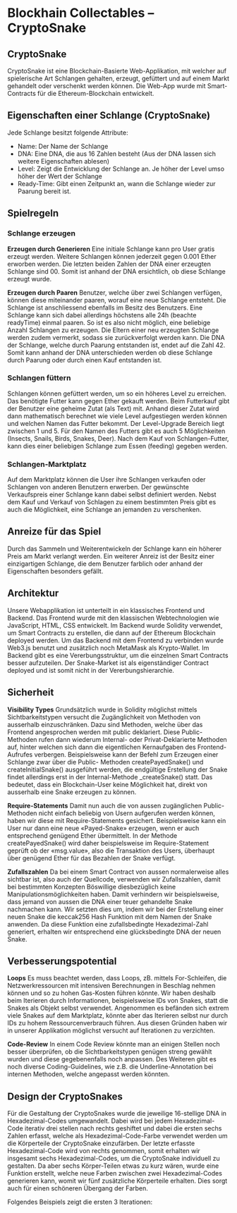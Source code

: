 # Blockhain Collectables – CryptoSnake

## CryptoSnake
CryptoSnake ist eine Blockchain-Basierte Web-Applikation, mit welcher auf spielerische Art Schlangen gehalten, erzeugt, gefüttert und auf einem Markt gehandelt oder verschenkt werden können. Die Web-App wurde mit Smart-Contracts für die Ethereum-Blockchain entwickelt.

## Eigenschaften einer Schlange (CryptoSnake)
Jede Schlange besitzt folgende Attribute:
* Name: Der Name der Schlange
* DNA: Eine DNA, die aus 16 Zahlen besteht (Aus der DNA lassen sich weitere Eigenschaften ablesen)
* Level: Zeigt die Entwicklung der Schlange an. Je höher der Level umso höher der Wert der Schlange
* Ready-Time: Gibt einen Zeitpunkt an, wann die Schlange wieder zur Paarung bereit ist.

## Spielregeln
### Schlange erzeugen

**Erzeugen durch Generieren**
Eine initiale Schlange kann pro User gratis erzeugt werden. Weitere Schlangen können jederzeit gegen 0.001 Ether erworben werden. Die letzten beiden Zahlen der DNA einer erzeugten Schlange sind 00. Somit ist anhand der DNA ersichtlich, ob diese Schlange erzeugt wurde.

**Erzeugen durch Paaren**
Benutzer, welche über zwei Schlangen verfügen, können diese miteinander paaren, worauf eine neue Schlange entsteht. Die Schlange ist anschliessend ebenfalls im Besitz des Benutzers. Eine Schlange kann sich dabei allerdings höchstens alle 24h (beachte readyTime) einmal paaren. So ist es also nicht möglich, eine beliebige Anzahl Schlangen zu erzeugen. Die Eltern einer neu erzeugten Schlange werden zudem vermerkt, sodass sie zurückverfolgt werden kann. Die DNA der Schlange, welche durch Paarung entstanden ist, endet auf die Zahl 42. Somit kann anhand der DNA unterschieden werden ob diese Schlange durch Paarung oder durch einen Kauf entstanden ist.

### Schlangen füttern
Schlangen können gefüttert werden, um so ein höheres Level zu erreichen. Das benötigte Futter kann gegen Ether gekauft werden. Beim Futterkauf gibt der Benutzer eine geheime Zutat (als Text) mit. Anhand dieser Zutat wird dann mathematisch berechnet wie viele Level aufgestiegen werden können und welchen Namen das Futter bekommt. Der Level-Upgrade Bereich liegt zwischen 1 und 5. Für den Namen des Futters gibt es auch 5 Möglichkeiten (Insects, Snails, Birds, Snakes, Deer). Nach dem Kauf von Schlangen-Futter, kann dies einer beliebigen Schlange zum Essen (feeding) gegeben werden.

### Schlangen-Marktplatz
Auf dem Marktplatz können die User ihre Schlangen verkaufen oder Schlangen von anderen Benutzern
erwerben. Der gewünschte Verkaufspreis einer Schlange kann dabei selbst definiert werden. Nebst dem
Kauf und Verkauf von Schlagen zu einem bestimmten Preis gibt es auch die Möglichkeit, eine Schlange
an jemanden zu verschenken.


## Anreize für das Spiel
Durch das Sammeln und Weiterentwickeln der Schlange kann ein höherer Preis am Markt verlangt
werden. Ein weiterer Anreiz ist der Besitz einer einzigartigen Schlange, die dem Benutzer farblich oder
anhand der Eigenschaften besonders gefällt.

## Architektur
Unsere Webapplikation ist unterteilt in ein klassisches Frontend und Backend. Das Frontend wurde mit
den klassischen Webtechnologien wie JavaScript, HTML, CSS entwickelt. Im Backend wurde Solidity
verwendet, um Smart Contracts zu erstellen, die dann auf der Ethereum Blockchain deployed werden.
Um das Backend mit dem Frontend zu verbinden wurde Web3.js benutzt und zusätzlich noch MetaMask
als Krypto-Wallet. Im Backend gibt es eine Vererbungsstruktur, um die einzelnen Smart Contracts besser
aufzuteilen. Der Snake-Market ist als eigenständiger Contract deployed und ist somit nicht in der
Vererbungshierarchie.

## Sicherheit
**Visibility Types**
Grundsätzlich wurde in Solidity möglichst mittels Sichtbarkeitstypen versucht die Zugänglichkeit von
Methoden von ausserhalb einzuschränken. Dazu sind Methoden, welche über das Frontend
angesprochen werden mit public deklariert. Diese Public-Methoden rufen dann wiederum Internal- oder
Privat-Deklarierte Methoden auf, hinter welchen sich dann die eigentlichen Kernaufgaben des Frontend-
Aufrufes verbergen. Beispielsweise kann der Befehl zum Erzeugen einer Schlange zwar über die Public-
Methoden createPayedSnake() und createInitialSnake() ausgeführt werden, die endgültige Erstellung
der Snake findet allerdings erst in der Internal-Methode _createSnake() statt. Das bedeutet, dass ein
Blockchain-User keine Möglichkeit hat, direkt von ausserhalb eine Snake erzeugen zu können.

**Require-Statements**
Damit nun auch die von aussen zugänglichen Public-Methoden nicht einfach beliebig von Usern
aufgerufen werden können, haben wir diese mit Require-Statements gesichert. Beispielsweise kann ein
User nur dann eine neue «Payed-Snake» erzeugen, wenn er auch entsprechend genügend Ether
übermittelt. In der Methode createPayedSnake() wird daher beispielsweise im Require-Statement
geprüft ob der «msg.value», also die Transaktion des Users, überhaupt über genügend Ether für das
Bezahlen der Snake verfügt.

**Zufallszahlen**
Da bei einem Smart Contract von aussen normalerweise alles sichtbar ist, also auch der Quellcode,
verwenden wir Zufallszahlen, damit bei bestimmten Konzepten Böswillige diesbezüglich keine
Manipulationsmöglichkeiten haben. Damit verhindern wir beispielsweise, dass jemand von aussen die
DNA einer teuer gehandelte Snake nachmachen kann. Wir setzten dies um, indem wir bei der Erstellung
einer neuen Snake die keccak256 Hash Funktion mit dem Namen der Snake anwenden. Da diese
Funktion eine zufallsbedingte Hexadezimal-Zahl generiert, erhalten wir entsprechend eine
glücksbedingte DNA der neuen Snake.

## Verbesserungspotential
**Loops**
Es muss beachtet werden, dass Loops, zB. mittels For-Schleifen, die Netzwerkressourcen mit intensiven
Berechnungen in Beschlag nehmen können und so zu hohen Gas-Kosten führen könnte. Wir haben
deshalb beim Iterieren durch Informationen, beispielsweise IDs von Snakes, statt die Snakes als Objekt
selbst verwendet. Angenommen es befänden sich extrem viele Snakes auf dem Marktplatz, könnte aber
das Iterieren selbst nur durch IDs zu hohem Ressourcenverbrauch führen. Aus diesen Gründen haben
wir in unserer Applikation möglichst versucht auf Iterationen zu verzichten.

**Code-Review**
In einem Code Review könnte man an einigen Stellen noch besser überprüfen, ob die Sichtbarkeitstypen
genügen streng gewählt wurden und diese gegebenenfalls noch anpassen.
Des Weiteren gibt es noch diverse Coding-Guidelines, wie z.B. die Underline-Annotation bei internen
Methoden, welche angepasst werden könnten.


## Design der CryptoSnakes
Für die Gestaltung der CryptoSnakes wurde die jeweilige 16-stellige DNA in Hexadezimal-Codes
umgewandelt. Dabei wird bei jedem Hexadezimal-Code iterativ drei stellen nach rechts geshiftet und
dabei die ersten sechs Zahlen erfasst, welche als Hexadezimal-Code-Farbe verwendet werden um die
Körperteile der CryptoSnake einzufärben. Der letzte erfasste Hexadezimal-Code wird von rechts
genommen, somit erhalten wir insgesamt sechs Hexadezimal-Codes, um die CryptoSnake individuell zu
gestalten. Da aber sechs Körper-Teilen etwas zu kurz wären, wurde eine Funktion erstellt, welche neue
Farben zwischen zwei Hexadezimal-Codes generieren kann, womit wir fünf zusätzliche Körperteile
erhalten. Dies sorgt auch für einen schöneren Übergang der Farben.

Folgendes Beispiels zeigt die ersten 3 Iterationen:
